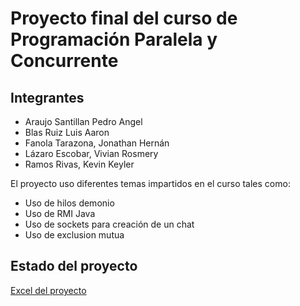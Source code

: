 # Proyecto final del curso de Programación Paralela y Concurrente
## Integrantes
* Araujo Santillan Pedro Angel		  
* Blas Ruiz Luis Aaron
* Fanola Tarazona, Jonathan Hernán
* Lázaro Escobar, Vivian Rosmery		
* Ramos Rivas, Kevin Keyler

El proyecto uso diferentes temas impartidos en el curso tales como:
- Uso de hilos demonio
- Uso de RMI Java
- Uso de sockets para creación de un chat
- Uso de exclusion mutua

## Estado del proyecto
[Excel del proyecto](https://docs.google.com/spreadsheets/d/1urUlLEcwkw1F282g2lV3hYvu_YgqcEFL5EIuW2qPREU/edit?usp=sharing)
